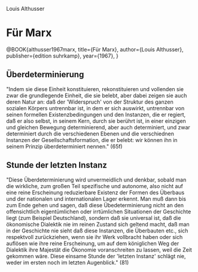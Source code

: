 Louis Althusser
# Für Marx

@BOOK{althusser1967marx, 
 title={Für Marx},
 author={Louis Althusser},
 publisher={edition suhrkamp},
 year={1967},
}

## Überdeterminierung
"Indem sie diese Einheit konstituieren, rekonstituieren und vollenden sie zwar die grundlegende Einheit, die sie belebt, aber dabei zeigen sie auch deren Natur an: daß der 'Widerspruch' von der Struktur des ganzen sozialen Körpers untrennbar ist, in dem er sich auswirkt, untrennbar von seinen formellen Existenzbedingungen und den Instanzen, die er regiert, daß er also selbst, in seinem Kern, durch sie berührt ist, in einer einzigen und gleichen Bewegung determinierend, aber auch determiniert, und zwar determiniert durch die verschiedenen Ebenen und die verschiednen Instanzen der Gesellschaftsformation, die er belebt: wir können ihn in seinem Prinzip überdeterminiert nennen." (65f)

## Stunde der letzten Instanz
"Diese Überdeterminierung wird unvermeidlich und denkbar, sobald man die wirkliche, zum großen Teil spezifische und autonome, also nicht auf eine reine Erscheinung reduzierbare Existenz der Formen des Überbaus und der nationalen und internationalen Lager erkennt. Man muß dann bis zum Ende gehen und sagen, daß diese Übedeterminierung nicht an den offensichtlich eigentümlichen oder irrtümlichen Situationen der Geschichte liegt (zum Beispiel Deutschland), sondern daß sie universal ist, daß die ökonomische Dialektik nie im reinen Zustand sich geltend macht, daß man in der Geschichte nie sieht daß diese Instanzen, die Überbauten etc., sich respektvoll zurückziehen, wenn sie ihr Werk vollbracht haben oder sich auflösen wie ihre reine Erscheinung, um auf dem königlichen Weg der Dialektik ihre Majestät die Ökonomie voranschreiten zu lassen, weil die Zeit gekommen wäre. Diese einsame Stunde der 'letzten Instanz' schlägt nie, weder im ersten noch im letzten Augenblick." (81)

